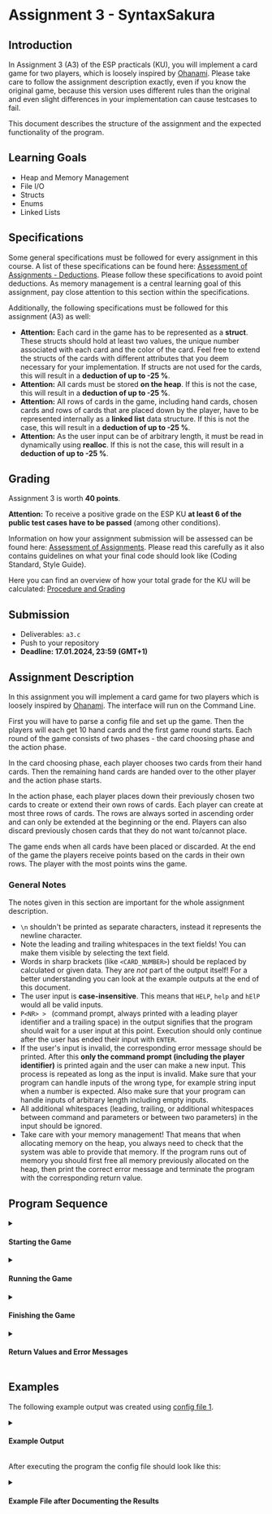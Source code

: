# Assignment 3 - SyntaxSakura

## Introduction

In Assignment 3 (A3) of the ESP practicals (KU), you will implement a card game for two
players, which is loosely inspired by [Ohanami](https://de.wikipedia.org/wiki/Ohanami).
Please take care to follow the assignment description exactly, even if you know the original game, because this version 
uses different rules than the original and even slight differences in your implementation can cause 
testcases to fail.

This document describes the structure of the assignment and the expected functionality of the program.

## Learning  Goals

- Heap and Memory Management
- File I/O
- Structs
- Enums
- Linked Lists

## Specifications

Some general specifications must be followed for every assignment in this course. A list of these specifications can be found here:
[Assessment of Assignments - Deductions](https://www.notion.so/coding-tugraz/Assessment-of-Assignments-How-do-you-get-your-points-d7cca6cc89a344e38ad74dd3ccb73cb3?pvs=4#e3203e50b1fc4ba787bdbf5fb46262ae). Please follow these specifications to avoid point deductions. As memory management is a central learning goal of this assignment, pay close attention to this section within the specifications.

Additionally, the following specifications must be followed for this assignment (A3) as well:
* **Attention:** Each card in the game has to be represented as a **struct**. These structs should hold at least two values, the unique number associated with each card and the color of the card. Feel free to extend the structs of the cards with different attributes that you deem necessary for your implementation. If structs are not used for the cards, this will result in a **deduction of up to -25 %**.
* **Attention:** All cards must be stored **on the heap**. If this is not the case, this will result in a **deduction of up to -25 %**.
* **Attention:** All rows of cards in the game, including hand cards, chosen cards and rows of cards that are placed down by the player, have to be represented internally as a **linked list** data structure. If this is not the case, this will result in a **deduction of up to -25 %**.
* **Attention:** As the user input can be of arbitrary length, it must be read in dynamically using **realloc**. If this is not the case, this will result in a **deduction of up to -25 %**. 

## Grading

Assignment 3 is worth **40 points**.

**Attention:** To receive a positive grade on the ESP KU **at least 6 of the public test cases have to be passed** (among other conditions).  

Information on how your assignment submission will be assessed can be found here: [Assessment of Assignments](https://www.notion.so/coding-tugraz/Assessment-of-Assignments-How-do-you-get-your-points-d7cca6cc89a344e38ad74dd3ccb73cb3).
Please read this carefully as it also contains guidelines on what your final code should look like (Coding Standard, Style Guide).

Here you can find an overview of how your total grade for the KU will be calculated: [Procedure and Grading](https://www.notion.so/coding-tugraz/Procedure-and-Grading-59975fee4a9c4047867772cd20caf73d)

## Submission
- Deliverables: `a3.c`
- Push to your repository
- **Deadline: 17.01.2024, 23:59 (GMT+1)**

## Assignment Description

In this assignment you will implement a card game for two players which is loosely inspired by [Ohanami](https://de.wikipedia.org/wiki/Ohanami). The interface will run on the Command Line.

First you will have to parse a config file and set up the game. Then the players will each get 10 hand cards and the first game round starts. Each round of the game consists of two phases - the card choosing phase and the action phase.

In the card choosing phase, each player chooses two cards from their hand cards. Then the remaining hand cards are handed
over to the other player and the action phase starts.

In the action phase, each player places down their previously chosen two cards to create or extend their own rows of cards.
Each player can create at most three rows of cards. The rows are always sorted in ascending order and can only be extended at the beginning or the end. Players can also discard previously chosen cards that they do not want to/cannot place.

The game ends when all cards have been placed or discarded. At the end of the game the players receive points based on the cards in their own rows. The player with the most points wins the game.

### General Notes
The notes given in this section are important for the whole assignment description.

- `\n` shouldn't be printed as separate characters, instead it represents the newline character.
- Note the leading and trailing whitespaces in the text fields! You can make them visible by selecting the text field.
- Words in sharp brackets (like `<CARD_NUMBER>`) should be replaced by calculated or given data. They are *not* part of the output itself! For a better understanding you can look at the example outputs at the end of this document.
- The user input is **case-insensitive**. This means that `HELP`, `help` and `hElP` would all be valid inputs.
- `P<NR> > ` (command prompt, always printed with a leading player identifier and a trailing space) in the output signifies that the program should wait for a user input at this point. Execution should only continue after the user has ended their input with `ENTER`.
- If the user's input is invalid, the corresponding error message should be printed. After this **only the command prompt (including the player identifier)** is printed again and the user can make a new input. This process is repeated as long as the input is invalid. Make sure that your program can handle inputs of the wrong type, for example string input when a number is expected. Also make sure that your program can handle inputs of arbitrary length including empty inputs.
- All additional whitespaces (leading, trailing, or additional whitespaces between command and parameters or between two parameters) in the input should be ignored. 
- Take care with your memory management! That means that when allocating memory on the heap, you always need to check that the system was able to provide that memory. If the program runs out of memory you should first free all memory previously allocated on the heap, then print the correct error message and terminate the program with the corresponding return value.

## Program Sequence


<details>
<summary><h4>Starting the Game</h4></summary>

The program is called with one command line parameter. This parameter is the path to a
config file that contains the number of players and the game cards, and should be loaded at start.

For example:

```
./a3 configs/config_01.txt
```

If the program is called
- with the wrong number of parameters
- with a config file that cannot be opened for reading
- with a config file that does not start with the correct [magic number](https://en.wikipedia.org/wiki/Magic_number_(programming))

the corresponding error message should be printed and the program should terminate with the correct return
value (see Return Values and Error Messages).

<details>
<summary><h5>Parsing the Config File</h5></summary>

Every config file contains a [magic number](https://de.wikipedia.org/wiki/Magische_Zahl_(Informatik)) in the first line
(`ESP\n`). This string has to be checked for its correctness. If the magic number is correct you can assume that the file is correctly formatted and no further checks of the file's content are needed.

The beginning of a valid config file could for example look like this:

```txt
ESP\n
2\n
57_g\n
37_r\n
28_w\n
29_r\n
89_r\n
44_b\n
14_w\n
115_r\n
<...>
```

- The first line specifies the magic number which has to be `ESP` in ASCII-text.  
- The second line specifies the number of players, for this assignment this number is always `2`.  
- After that the cards for the game are listed one card per line.  
- Keep in mind the newline character `'\n'` at the end of each line.

Every card consists of an integer number equal or greater than `1` and equal or lesser than `120` and one of 
four colors (blue `b`, green `g`, white `w`, red `r`). You can find an example for a valid config file [here](./configs/config_01.txt).

To represent the attributes of the individual cards in a structured way you have to use a **struct** to store the
*numerical value* and the *color* of the cards. Feel free to extend this struct with any member variables that you think you need in your program. Further, all cards are unique. There are in total 120 different cards that can show up in the config files with every card having a different numerical value.

</details>

<details>
<summary><h5>Welcome Message</h5></summary>

At the beginning of the game the following welcome message is printed:

```
Welcome to SyntaxSakura (2 players are playing)!\n
\n
```

</details>

<details>
<summary><h5>Distributing the Cards</h5></summary>

Next the cards are distributed in the order that they appear in the config file to the players until every player has ten cards. A config file with the correct magic number will always contain at least enough cards for this distribution.

This would look as follows: `Player 1` gets the first card from the config file, then `Player 2` gets the second card. 
Now every player has one card and the second distribution round starts, that means again `Player 1`
receives the third card, then `Player 2` the fourth. Then the third distribution round starts...

The cards of each player have to be stored as a **linked list**. Furthermore, we recommend that each player's cards are sorted in
ascending order by their numerical value because this is necessary for the output. 

If there are more cards listed in the config file than are needed for this distribution, the remaining
cards are not relevant for the game and can be ignored.

After the cards have been distributed the first game round starts.

</details>

</details>

<details>
<summary><h4>Running the Game</h4></summary>

One game round consists of two different phases, the card choosing phase and the action phase.

- First each player, starting with `Player 1`, will choose which two cards they want to place.  
- After both players have chosen their cards, the action phase starts with `Player 1`.  
- After both players are finished with their action phase the next card choosing phase begins, starting again
with `Player 1`.

If the players have used up all their hand cards the game ends (see Finishing the Game > Scoring).

<details>
<summary><h5>Command: Quit</h5></summary>

- `quit`

From the start of the first card choosing phase it should be possible to terminate the program with the command `quit` whenever the program is waiting for user input.

The `quit` command has no parameters. If `quit` is called with any parameters, the correct error message (see Return Values and Error Messages) should be printed, the command prompt should be printed again and the program should wait for a new user input.

If a valid `quit` command is entered, the program should terminate with the  return value `0` (see Return Values and Error Messages). Make sure to free all previously allocated memory before termination.

</details>

<details>
<summary><h5>Player Status Info</h5></summary>

At certain points during the game round (see the following sections for these points) the current player's status information should be printed. It includes their hand cards (in ascending order; might be empty), their chosen cards (in ascending order; might be empty) as well as all non-empty rows of that player.

A card will always be printed to the console in the following format: `<CARD_NUMBER>_<CARD_COLOR>`.
The card color is always printed as a lower case letter (for example `67_r`).
In all lists two cards are always separated by a single space.

The player status information looks like this:

```
\n
Player <NR>:\n
  hand cards: <LIST_OF_HAND_CARDS>\n
  chosen cards: <LIST_OF_CHOSEN_CARDS>\n
  row_1: <LIST_OF_CARDS_IN_ROW_1>\n
  row_2: <LIST_OF_CARDS_IN_ROW_2>\n
  row_3: <LIST_OF_CARDS_IN_ROW_3>\n
\n
```

If the hand cards or the chosen cards are empty, the `\n` directly follows the `:`. 
If a row is empty it should not be displayed. 

For example, if `Player 1` has no rows yet, their player status info might look like this:

```
\n
Player 1:\n
  hand cards: 14_w 28_w 38_b 48_g 56_w 57_g 67_r 81_g 89_r 119_w\n
  chosen cards:\n
\n
```

If `Player 1` has already chosen two cards and then placed one of them in their row 2, their status info might look like this:

```
\n
Player 1:\n
  hand cards: 38_b 48_g 56_w 57_g 67_r 81_g 89_r 119_w\n
  chosen cards: 28_w\n
  row_2: 14_w\n
\n
```

</details>

<details>
<summary><h5>Card Choosing Phase</h5></summary>

First print the following header:
```
-------------------\n
CARD CHOOSING PHASE\n
-------------------\n
```

Then the players take turns choosing exactly two cards from their hand cards which they want to keep.

At the beginning of each player's turn in the card choosing phase the player's status information should be printed. 
In this case the chosen cards are empty as no cards have been chosen yet.

Next the player is asked to choose two cards from their hand cards. First, the following question is asked: 

```
Please choose a first card to keep:\n
P<NR> > 
```

> **Note:** `<NR>` should from now on always be replaced with the index of the current player (e.g. `1` for `Player 1`).

A valid input is a card number from a card the player has in their **hand cards** or the `quit` command.

If the user input is invalid, the following error message should be printed:

```
Please enter the number of a card in your hand cards!\n
```

After the player has choosen a valid first card, the following question is asked:

```
Please choose a second card to keep:\n
P<NR> > 
```
A valid input is once again a card number from a card the player has in their **hand cards** or the `quit` command. The card number that was chosen for the first card is not valid, because it is not part of the hand cards anymore. If the user input is invalid, the error message is the same as for the first question.

The following example shows `Player 1` choosing their two cards:

```
\n
Player 1:\n
  hand cards: 14_w 48_g 67_r 81_g 89_r 119_w\n
  chosen cards:\n
  row_1: 56_w\n
  row_2: 57_g 60_g 61_r\n
\n
Please choose a first card to keep:\n
P1 > 1\n
Please enter the number of a card in your hand cards!\n
P1 > 67\n
Please choose a second card to keep:\n
P1 > 48\n
```

After the first player has chosen two cards, the second player's turn in the card choosing phase starts. The card choosing phase ends after both players have chosen two cards each.

Afterwards each player passes the remaining cards in their hand to the other player. This means that `Player 1` passes their remaining hand cards to `Player 2` and `Player 2` passes their remaining hand cards to `Player 1`.

The program should print the following:
```
\n
Card choosing phase is over - passing remaining hand cards to the next player!\n
\n
```

Then the action phase starts.

</details>

<details>
<summary><h5>Action Phase</h5></summary>

First print the following header:
```
------------\n
ACTION PHASE\n
------------\n
```

In the action phase the players place their previously chosen cards to create or extend their own rows.

Each player can create a maximum of three rows with the two cards that they previously chose from their hand cards. Cards can be placed to create a new row if the maximum has not yet been reached or to extend already existing rows.

Rows can only be extended at the beginning or at the end. Cards cannot be inserted in the middle of a row. If the
numerical value of the card is lower than the first card in the row, it will be placed at the beginning of the row. 
If the numerical value of the card is higher than the last card in the row, it will be placed at the end of the row.
If a card cannot be placed or the player does not want to place the card they can discard it.

At the beginning of each player's turn in the action phase the player's status information should be printed. The section `hand cards` now contains the new cards that were passed to the player by the other player after the card choosing phase. The section `chosen cards` contains the two cards that were chosen by the player in the previous card choosing phase.

Next, the player is asked to input a command with the following question:

```
What do you want to do?\n
P<NR> > 
```
After that the user can input commands.

For example:
```
\n
Player 1:\n
  hand cards: 5_r 29_r 37_r 44_b 60_g 61_r 110_b 115_r\n
  chosen cards: 48_g 67_r\n
  row_1: 56_w\n
  row_2: 57_g 60_g 61_r\n
\n
What do you want to do?\n
P1 > 
```

A player can choose between four actions/commands during their action phase.
- `help`
- `place <ROW> <CARD_NUMBER>`
- `discard <CARD_NUMBER>`
- `quit`

> **Hint:** You can use [strtok](https://en.cppreference.com/w/cpp/string/byte/strtok) to split a string into parts.

If the player inputs an unrecognized command or there are too many or not enough parameters for the command it should not be executed. Instead, the correct error message (see Return Values and Error Messages) should be printed, the command prompt should be printed again and the player should be able to input another command.

The player can enter commands as long as they have not yet played all chosen cards. After every successful `help`, `place` or `discard` action the (updated) status information of the player should be printed again. If the player still has chosen cards, the program should then print the question (`What do you want to do?\n`) and the command prompt again and wait for a new input.

If the first player has no chosen cards left, the second player starts their turn in the action phase.

After both players have completed their turn in the action phase, the program should print the following:
```
\n
Action phase is over - starting next game round!\n
\n
```

If the players still have hand cards, now the next game round starts once again with the card choosing phase. If there are no hand cards left, the program should continue with the scoring (see Finishing the Game > Scoring).

##### Command: Help

The command `help` prints the following help text:

```
\n
Available commands:\n
\n
- help\n
  Display this help message.\n
\n
- place <row number> <card number>\n
  Append a card to the chosen row or if the chosen row does not exist create it.\n
\n
- discard <card number>\n
  Discard a card from the chosen cards.\n
\n
- quit\n
  Terminate the program.\n
\n
```

##### Command: Place

- `place <ROW> <CARD_NUMBER>`

This command is used to extend the chosen row with a chosen card or, if the row does not yet exist, to create a new row with the chosen card.   

If the row cannot be extended with the chosen card, the row number is not valid or the player's **chosen cards** do not 
contain the specified card print the correct error message (see Return Values and Error Messages),
do not modify the current state, print the command prompt again and wait for another input.

##### Command: Discard

- `discard <CARD_NUMBER>`

This command is used to discard a chosen card, thus not creating or extending a row.

The chosen card will be removed from the chosen cards of the player. It is not needed for the rest of the game 
and can be deleted.

If the entered card number is not part of the player's **chosen cards** print the 
correct error message (see Return Values and Error Messages), do not modify the current state, print the command prompt again and wait for another input.

##### Command: Quit

The command `quit` works the same way in the action phase as it did in the card choosing 
phase (see Running the Game > Command: Quit).

</details>

</details>

<details>
<summary><h4>Finishing the Game</h4></summary>

<details>
<summary><h5>Scoring</h5></summary>

After all cards have been placed each player receives points for each card contained in their rows.
The cards give a different amount of points based on the color of the card.

| Color  | Blue | Green | White | Red  |
|:------:|:----:|:-----:|:-----:|:----:|
| Points |  3   |   4   |   7   |  10  |

The points gained from the longest row of each player are multiplied by two. If a player has multiple "longest" rows at the end of the game the points of the row with the lowest row number (lowest index) amongst the "longest" rows get multiplied by two.

For example:
```
row_1: 48_g 56_w         =>  4 + 7              = 11                         
row_2: 57_g 60_g 61_r    =>  (4 + 4 + 10) * 2   = 36   
row_3: 115_r             =>  10                 = 10                      
```
This player would receive `11 + 36 + 10 = 57` points in total.

The player with the most points wins the game. The program should print a list of both players sorted by their
points in descending order. Then the program should congratulate the winner.

```
\n
Player <NR>: <POINTS> points\n
Player <NR>: <POINTS> points\n
\n
Congratulations! Player <NR> wins the game!\n
```

For example:
```
\n
Player 1: 12 points\n
Player 2: 6 points\n
\n
Congratulations! Player 1 wins the game!\n
```

If both players have the same amount of points they should additionally be sorted in ascending order by player index. In this case both players should be congratulated in ascending order by player index.

```
\n
Player 1: 12 points\n
Player 2: 12 points\n
\n
Congratulations! Player 1 wins the game!\n
Congratulations! Player 2 wins the game!\n
```

</details>

<details>
<summary><h5>Documenting the Results</h5></summary>

Before you terminate the program you should also append the final score that the players received to the end of the loaded config file without overwriting any of the previous content. The score should be written to the file in the same format as you printed it to the command line. There should be one empty line between the last card in the config file and the scores. The file should end after the final congratulations message.

For example, the end of a config file after documenting the results could look like this:

```txt
<...>
33_g\n
38_b\n
30_g\n
\n
Player 1: 12 points\n
Player 2: 3 points\n
\n
Congratulations! Player 1 wins the game!\n
```

If the file cannot be opened for writing you should print the following error message to the console:

```
Warning: Results not written to file!\n
```

Afterwards the program terminates with return value `0`.

> **Hint:** Executing `make reset` will reset all config files to their original content. Executing `make run` or `make test` also automatically includes this reset.

</details>

</details>

<details>
<summary><h4>Return Values and Error Messages</h4></summary>

The program has to react to errors during the game and print the corresponding error messages and/or return the correct
return values. You can find all error messages that should be printed and all return values in the table below.

Only one error should be printed at once. If multiple errors occur at the same time, 
only the highest message in the below table should be printed.

`<CONFIG_FILE>` should be replaced with the command line parameter that was entered by the user
calling the program in the error messages.

| Return Value | Error Message                                      | Meaning                                                            | Program Phase|
|--------------|----------------------------------------------------|--------------------------------------------------------------------|-------------|
| 0            | -                                                  | The program terminated successfully                                | - |
| 1            | `Usage: ./a3 <config file>\n`                      | The wrong number of command line parameters was entered            | Starting the Game |
| 2            | `Error: Cannot open file: <CONFIG_FILE>\n`         | The config file could not be opened for reading                               | Starting the Game |
| 3            | `Error: Invalid file: <CONFIG_FILE>\n`             | The config file contains the wrong *magic number*                  | Starting the Game |
| 4            | `Error: Out of memory\n`                           | The program was not able to allocate new memory                    | - |
|              | `Please enter the number of a card in your hand cards!\n`     | The player's hand cards do not contain this card, or the input is not a number and not a `quit` command  | Card Choosing Phase |
|              | `Please enter a valid command!\n`                  | The command does not exist                                         | Action Phase |
|              | `Please enter the correct number of parameters!\n` | The command was called with too many or too few parameters    | Card Choosing Phase, Action Phase |
|              | `Please enter a valid row number!\n`               | The entered row number is below 1 or above 3, or the `<ROW>` parameter is not a number                      | Action Phase |
|              | `Please enter the number of a card in your chosen cards!\n`     | The player's chosen cards do not contain this card, or the `<CARD_NUMBER>` parameter is not a number   | Action Phase |
|              | `This card cannot extend the chosen row!\n`        | The chosen card cannot extend the chosen row                       | Action Phase |
|              | `Warning: Results not written to file!\n`         | The results could not be appended to the config file               | Documenting the Results |
</details>


## Examples

The following example output was created using [config file 1](./configs/config_01.txt).

<details>
<summary><h4>Example Output</h4></summary>

```
Welcome to SyntaxSakura (2 players are playing)!

-------------------
CARD CHOOSING PHASE
-------------------

Player 1:
  hand cards: 14_w 28_w 38_b 48_g 56_w 57_g 67_r 81_g 89_r 119_w
  chosen cards:

Please choose a first card to keep:
P1 > 89
Please choose a second card to keep:
P1 > 67

Player 2:
  hand cards: 5_r 29_r 30_g 33_g 37_r 44_b 60_g 61_r 110_b 115_r
  chosen cards:

Please choose a first card to keep:
P2 > 29
Please choose a second card to keep:
P2 > 5

Card choosing phase is over - passing remaining hand cards to the next player!

------------
ACTION PHASE
------------

Player 1:
  hand cards: 30_g 33_g 37_r 44_b 60_g 61_r 110_b 115_r
  chosen cards: 67_r 89_r

What do you want to do?
P1 > place 1 89

Player 1:
  hand cards: 30_g 33_g 37_r 44_b 60_g 61_r 110_b 115_r
  chosen cards: 67_r
  row_1: 89_r

What do you want to do?
P1 > place 1 67

Player 1:
  hand cards: 30_g 33_g 37_r 44_b 60_g 61_r 110_b 115_r
  chosen cards:
  row_1: 67_r 89_r


Player 2:
  hand cards: 14_w 28_w 38_b 48_g 56_w 57_g 81_g 119_w
  chosen cards: 5_r 29_r

What do you want to do?
P2 > help

Available commands:

- help
  Display this help message.

- place <row number> <card number>
  Append a card to the chosen row or if the chosen row does not exist create it.

- discard <card number>
  Discard a card from the chosen cards.

- quit
  Terminate the program.


Player 2:
  hand cards: 14_w 28_w 38_b 48_g 56_w 57_g 81_g 119_w
  chosen cards: 5_r 29_r

What do you want to do?
P2 > discard 5

Player 2:
  hand cards: 14_w 28_w 38_b 48_g 56_w 57_g 81_g 119_w
  chosen cards: 29_r

What do you want to do?
P2 > place 2 29

Player 2:
  hand cards: 14_w 28_w 38_b 48_g 56_w 57_g 81_g 119_w
  chosen cards:
  row_2: 29_r


Action phase is over - starting next game round!

-------------------
CARD CHOOSING PHASE
-------------------

Player 1:
  hand cards: 30_g 33_g 37_r 44_b 60_g 61_r 110_b 115_r
  chosen cards:
  row_1: 67_r 89_r

Please choose a first card to keep:
P1 > 30
Please choose a second card to keep:
P1 > 33

Player 2:
  hand cards: 14_w 28_w 38_b 48_g 56_w 57_g 81_g 119_w
  chosen cards:
  row_2: 29_r

Please choose a first card to keep:
P2 > 14
Please choose a second card to keep:
P2 > 28

Card choosing phase is over - passing remaining hand cards to the next player!

------------
ACTION PHASE
------------

Player 1:
  hand cards: 38_b 48_g 56_w 57_g 81_g 119_w
  chosen cards: 30_g 33_g
  row_1: 67_r 89_r

What do you want to do?
P1 > place 1 33

Player 1:
  hand cards: 38_b 48_g 56_w 57_g 81_g 119_w
  chosen cards: 30_g
  row_1: 33_g 67_r 89_r

What do you want to do?
P1 > place 1 30

Player 1:
  hand cards: 38_b 48_g 56_w 57_g 81_g 119_w
  chosen cards:
  row_1: 30_g 33_g 67_r 89_r


Player 2:
  hand cards: 37_r 44_b 60_g 61_r 110_b 115_r
  chosen cards: 14_w 28_w
  row_2: 29_r

What do you want to do?
P2 > place 1 28

Player 2:
  hand cards: 37_r 44_b 60_g 61_r 110_b 115_r
  chosen cards: 14_w
  row_1: 28_w
  row_2: 29_r

What do you want to do?
P2 > place 1 14

Player 2:
  hand cards: 37_r 44_b 60_g 61_r 110_b 115_r
  chosen cards:
  row_1: 14_w 28_w
  row_2: 29_r


Action phase is over - starting next game round!

-------------------
CARD CHOOSING PHASE
-------------------

Player 1:
  hand cards: 38_b 48_g 56_w 57_g 81_g 119_w
  chosen cards:
  row_1: 30_g 33_g 67_r 89_r

Please choose a first card to keep:
P1 > 38
Please choose a second card to keep:
P1 > 57

Player 2:
  hand cards: 37_r 44_b 60_g 61_r 110_b 115_r
  chosen cards:
  row_1: 14_w 28_w
  row_2: 29_r

Please choose a first card to keep:
P2 > 44
Please choose a second card to keep:
P2 > 110

Card choosing phase is over - passing remaining hand cards to the next player!

------------
ACTION PHASE
------------

Player 1:
  hand cards: 37_r 60_g 61_r 115_r
  chosen cards: 38_b 57_g
  row_1: 30_g 33_g 67_r 89_r

What do you want to do?
P1 > place 2 38

Player 1:
  hand cards: 37_r 60_g 61_r 115_r
  chosen cards: 57_g
  row_1: 30_g 33_g 67_r 89_r
  row_2: 38_b

What do you want to do?
P1 > place 2 57

Player 1:
  hand cards: 37_r 60_g 61_r 115_r
  chosen cards:
  row_1: 30_g 33_g 67_r 89_r
  row_2: 38_b 57_g


Player 2:
  hand cards: 48_g 56_w 81_g 119_w
  chosen cards: 44_b 110_b
  row_1: 14_w 28_w
  row_2: 29_r

What do you want to do?
P2 > discard 45
Please enter the number of a card in your chosen cards!
P2 > discard 44

Player 2:
  hand cards: 48_g 56_w 81_g 119_w
  chosen cards: 110_b
  row_1: 14_w 28_w
  row_2: 29_r

What do you want to do?
P2 > place 1 110

Player 2:
  hand cards: 48_g 56_w 81_g 119_w
  chosen cards:
  row_1: 14_w 28_w 110_b
  row_2: 29_r


Action phase is over - starting next game round!

-------------------
CARD CHOOSING PHASE
-------------------

Player 1:
  hand cards: 37_r 60_g 61_r 115_r
  chosen cards:
  row_1: 30_g 33_g 67_r 89_r
  row_2: 38_b 57_g

Please choose a first card to keep:
P1 > 61
Please choose a second card to keep:
P1 > 115

Player 2:
  hand cards: 48_g 56_w 81_g 119_w
  chosen cards:
  row_1: 14_w 28_w 110_b
  row_2: 29_r

Please choose a first card to keep:
P2 > place 1 15
Please enter the number of a card in your hand cards!
P2 > 48
Please choose a second card to keep:
P2 > 81

Card choosing phase is over - passing remaining hand cards to the next player!

------------
ACTION PHASE
------------

Player 1:
  hand cards: 56_w 119_w
  chosen cards: 61_r 115_r
  row_1: 30_g 33_g 67_r 89_r
  row_2: 38_b 57_g

What do you want to do?
P1 > place 1 115

Player 1:
  hand cards: 56_w 119_w
  chosen cards: 61_r
  row_1: 30_g 33_g 67_r 89_r 115_r
  row_2: 38_b 57_g

What do you want to do?
P1 > place 2 61

Player 1:
  hand cards: 56_w 119_w
  chosen cards:
  row_1: 30_g 33_g 67_r 89_r 115_r
  row_2: 38_b 57_g 61_r


Player 2:
  hand cards: 37_r 60_g
  chosen cards: 48_g 81_g
  row_1: 14_w 28_w 110_b
  row_2: 29_r

What do you want to do?
P2 > place 1 48
This card cannot extend the chosen row!
P2 > place 2 48

Player 2:
  hand cards: 37_r 60_g
  chosen cards: 81_g
  row_1: 14_w 28_w 110_b
  row_2: 29_r 48_g

What do you want to do?
P2 > place 2 81

Player 2:
  hand cards: 37_r 60_g
  chosen cards:
  row_1: 14_w 28_w 110_b
  row_2: 29_r 48_g 81_g


Action phase is over - starting next game round!

-------------------
CARD CHOOSING PHASE
-------------------

Player 1:
  hand cards: 56_w 119_w
  chosen cards:
  row_1: 30_g 33_g 67_r 89_r 115_r
  row_2: 38_b 57_g 61_r

Please choose a first card to keep:
P1 > 56
Please choose a second card to keep:
P1 > 119

Player 2:
  hand cards: 37_r 60_g
  chosen cards:
  row_1: 14_w 28_w 110_b
  row_2: 29_r 48_g 81_g

Please choose a first card to keep:
P2 > 37
Please choose a second card to keep:
P2 > 60

Card choosing phase is over - passing remaining hand cards to the next player!

------------
ACTION PHASE
------------

Player 1:
  hand cards:
  chosen cards: 56_w 119_w
  row_1: 30_g 33_g 67_r 89_r 115_r
  row_2: 38_b 57_g 61_r

What do you want to do?
P1 > place 1 119

Player 1:
  hand cards:
  chosen cards: 56_w
  row_1: 30_g 33_g 67_r 89_r 115_r 119_w
  row_2: 38_b 57_g 61_r

What do you want to do?
P1 > place 3 56 

Player 1:
  hand cards:
  chosen cards:
  row_1: 30_g 33_g 67_r 89_r 115_r 119_w
  row_2: 38_b 57_g 61_r
  row_3: 56_w


Player 2:
  hand cards:
  chosen cards: 37_r 60_g
  row_1: 14_w 28_w 110_b
  row_2: 29_r 48_g 81_g

What do you want to do?
P2 > place 3 37

Player 2:
  hand cards:
  chosen cards: 60_g
  row_1: 14_w 28_w 110_b
  row_2: 29_r 48_g 81_g
  row_3: 37_r

What do you want to do?
P2 > discard 60

Player 2:
  hand cards:
  chosen cards:
  row_1: 14_w 28_w 110_b
  row_2: 29_r 48_g 81_g
  row_3: 37_r


Action phase is over - starting next game round!


Player 1: 114 points
Player 2: 62 points

Congratulations! Player 1 wins the game!
```

</details>

After executing the program the config file should look like this:

<details>
<summary><h4>Example File after Documenting the Results</h4></summary>

```
ESP
2
57_g
37_r
28_w
29_r
89_r
44_b
14_w
115_r
119_w
60_g
67_r
61_r
48_g
5_r
81_g
110_b
56_w
33_g
38_b
30_g

Player 1: 114 points
Player 2: 62 points

Congratulations! Player 1 wins the game!
```

</details>